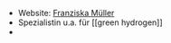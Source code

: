 - Website: [Franziska Müller](https://ie.univie.ac.at/institut/mitarbeiterinnen/wissenschaftliche-mitarbeiterinnen/franziska-mueller/ "Franziska Müller")
- Spezialistin u.a. für [[green hydrogen]]
-